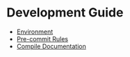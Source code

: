# Development Guide

* [Environment](env.md)
* [Pre-commit Rules](pre-commit.md)
* [Compile Documentation](docs.md)
